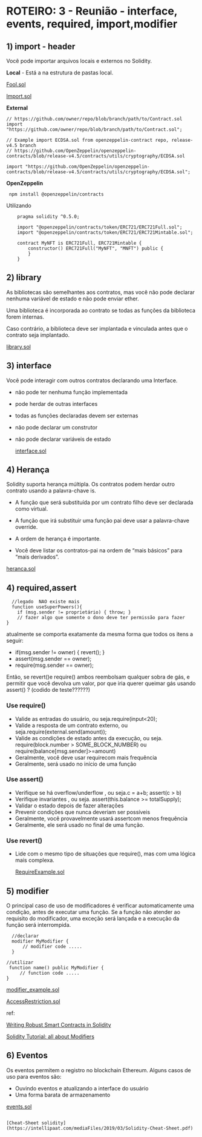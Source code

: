 # ROTEIRO: 3 - Reunião - interface,  events, required, import,modifier

## 1) import - header  

Você pode importar arquivos locais e externos no Solidity.

**Local** -  Está a na estrutura de pastas local.

  [Fool.sol](https://raw.githubusercontent.com/valterlobo/grupo_estudos_solidity/main/reuniao_3/Fool.sol)
  
  [Import.sol](https://raw.githubusercontent.com/valterlobo/grupo_estudos_solidity/main/reuniao_3/Import.sol)


**External**

    // https://github.com/owner/repo/blob/branch/path/to/Contract.sol
    import "https://github.com/owner/repo/blob/branch/path/to/Contract.sol";

    // Example import ECDSA.sol from openzeppelin-contract repo, release-v4.5 branch
    // https://github.com/OpenZeppelin/openzeppelin-contracts/blob/release-v4.5/contracts/utils/cryptography/ECDSA.sol

    import "https://github.com/OpenZeppelin/openzeppelin-contracts/blob/release-v4.5/contracts/utils/cryptography/ECDSA.sol";


**OpenZeppelin** 

     npm install @openzeppelin/contracts

   Utilizando
 
        pragma solidity ^0.5.0;

        import "@openzeppelin/contracts/token/ERC721/ERC721Full.sol";
        import "@openzeppelin/contracts/token/ERC721/ERC721Mintable.sol";

        contract MyNFT is ERC721Full, ERC721Mintable {
            constructor() ERC721Full("MyNFT", "MNFT") public {
            }
        }


## 2)  library

As bibliotecas são semelhantes aos contratos, mas você não pode declarar nenhuma variável de estado e não pode enviar ether.

Uma biblioteca é incorporada ao contrato se todas as funções da biblioteca forem internas.

Caso contrário, a biblioteca deve ser implantada e vinculada antes que o contrato seja implantado.

[library.sol](https://raw.githubusercontent.com/valterlobo/grupo_estudos_solidity/main/reuniao_3/library.sol)


## 3) interface

  Você pode interagir com outros contratos declarando uma Interface.

- não pode ter nenhuma função implementada
- pode herdar de outras interfaces
- todas as funções declaradas devem ser externas
- não pode declarar um construtor
- não pode declarar variáveis ​​de estado

    [interface.sol](https://raw.githubusercontent.com/valterlobo/grupo_estudos_solidity/main/reuniao_3/interface.sol)

## 4) Herança

Solidity suporta herança múltipla. Os contratos podem herdar outro contrato usando a palavra-chave is.

- A função que será substituída por um contrato filho deve ser declarada como virtual.

- A função que irá substituir uma função pai deve usar a palavra-chave override.

- A ordem de herança é importante.

- Você deve listar os contratos-pai na ordem de “mais básicos” para “mais derivados”.
  
[heranca.sol](https://raw.githubusercontent.com/valterlobo/grupo_estudos_solidity/main/reuniao_3/heranca.sol)

  
## 4) required,assert

      //legado  NAO existe mais 
      function useSuperPowers(){ 
        if (msg.sender != proprietário) { throw; } 
        // fazer algo que somente o dono deve ter permissão para fazer 
    } 

   atualmente se comporta exatamente da mesma forma que todos os itens a seguir:

- if(msg.sender != owner) { revert(); }
- assert(msg.sender == owner);
- require(msg.sender == owner);

Então, se revert()e require() ambos reembolsam qualquer sobra de gás, e permitir que você devolva um valor, por que iria querer queimar gás usando assert() ?
(codido de teste??????)

### Use require()

- Valide as entradas do usuário, ou seja.require(input<20);
- Valide a resposta de um contrato externo, ou seja.require(external.send(amount));
- Valide as condições de estado antes da execução, ou seja. require(block.number > SOME_BLOCK_NUMBER) ou require(balance[msg.sender]>=amount)
- Geralmente, você deve usar requirecom mais frequência
- Geralmente, será usado no início de uma função

### Use assert()

- Verifique se há overflow/underflow , ou seja.c = a+b; assert(c > b)
- Verifique invariantes , ou seja. assert(this.balance >= totalSupply);
- Validar o estado depois de fazer alterações
- Prevenir condições que nunca deveriam ser possíveis
- Geralmente, você provavelmente usará assertcom menos frequência
- Geralmente, ele será usado no final de uma função.

### Use revert()

- Lide com o mesmo tipo de situações que require(), mas com uma lógica mais complexa.


   [RequireExample.sol](https://raw.githubusercontent.com/valterlobo/grupo_estudos_solidity/main/reuniao_3/RequireExample.sol)

## 5) modifier

O principal caso de uso de modificadores é verificar automaticamente uma condição, antes de executar uma função. Se a função não atender ao requisito do modificador, uma exceção será lançada e a execução da função será interrompida.

      //declarar 
      modifier MyModifier {
          // modifier code .....
      }
 
    //utilizar 
     function name() public MyModifier {
         // function code .....
    }

  [modifier_example.sol](https://raw.githubusercontent.com/valterlobo/grupo_estudos_solidity/main/reuniao_3/modifier_example.sol)

  [AccessRestriction.sol](https://raw.githubusercontent.com/valterlobo/grupo_estudos_solidity/main/reuniao_3/AccessRestriction.sol)
  
  ref:

  [Writing Robust Smart Contracts in Solidity](https://blog.colony.io/writing-more-robust-smart-contracts-99ad0a11e948/)

  [Solidity Tutorial: all about Modifiers](https://medium.com/coinmonks/solidity-tutorial-all-about-modifiers-a86cf81c14cb)

## 6) Eventos 
 Os eventos permitem o registro no blockchain Ethereum. Alguns casos de uso para eventos são:

 - Ouvindo eventos e atualizando a interface do usuário 
 - Uma forma barata de armazenamento

  [events.sol](https://raw.githubusercontent.com/valterlobo/grupo_estudos_solidity/main/reuniao_3/events.sol)

```

[Cheat-Sheet solidity](https://intellipaat.com/mediaFiles/2019/03/Solidity-Cheat-Sheet.pdf)
